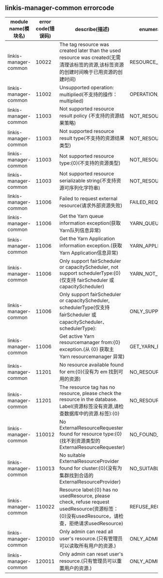 ## linkis-manager-common  errorcode

| module name(模块名) | error code(错误码)  | describe(描述) |enumeration name(枚举)| Exception Class(类名)|
| -------- | -------- | ----- |-----|-----|
|linkis-manager-common |10022|The tag resource was created later than the used resource was created(无需清理该标签的资源,该标签资源的创建时间晚于已用资源的创建时间)|RESOURCE_LATER_CREATED|ManagerCommonErrorCodeSummary|
|linkis-manager-common |11002|Unsupported operation: multiplied(不支持的操作：multiplied)|OPERATION_MULTIPLIED|ManagerCommonErrorCodeSummary|
|linkis-manager-common |11003|Not supported resource result policy (不支持的资源结果策略)|NOT_RESOURCE_POLICY|ManagerCommonErrorCodeSummary|
|linkis-manager-common |11003|Not supported resource result type(不支持的资源结果类型)|NOT_RESOURCE_RESULT_TYPE|ManagerCommonErrorCodeSummary|
|linkis-manager-common |11003|Not supported resource type:{0}(不支持的资源类型)|NOT_RESOURCE_TYPE|ManagerCommonErrorCodeSummary|
|linkis-manager-common |11003|Not supported resource serializable string(不支持资源可序列化字符串)|NOT_RESOURCE_STRING|ManagerCommonErrorCodeSummary|
|linkis-manager-common |11006|Failed to request external resource(请求外部资源失败)|FAILED_REQUEST_RESOURCE|ManagerCommonErrorCodeSummary|
|linkis-manager-common |11006|Get the Yarn queue information exception(获取Yarn队列信息异常)|YARN_QUEUE_EXCEPTION|ManagerCommonErrorCodeSummary|
|linkis-manager-common |11006|Get the Yarn Application information exception.(获取Yarn Application信息异常)|YARN_APPLICATION_EXCEPTION|ManagerCommonErrorCodeSummary|
|linkis-manager-common |11006|Only support fairScheduler or capacityScheduler, not support schedulerType:{0}(仅支持 fairScheduler 或 capacityScheduler)|YARN_NOT_EXISTS_QUEUE|ManagerCommonErrorCodeSummary|
|linkis-manager-common |11006|Only support fairScheduler or capacityScheduler, schedulerType(仅支持 fairScheduler 或 capacityScheduler、schedulerType):|ONLY_SUPPORT_FAIRORCAPA|ManagerCommonErrorCodeSummary|
|linkis-manager-common |11006|Get active Yarn resourcemanager from:{0} exception.(从 {0} 获取主 Yarn resourcemanager 异常)|GET_YARN_EXCEPTION|ManagerCommonErrorCodeSummary|
|linkis-manager-common |11201| No resource available found for em:{0}(没有为 em 找到可用的资源)|NO_RESOURCE_AVAILABLE|ManagerCommonErrorCodeSummary|
|linkis-manager-common |11201|The resource tag has no resource, please check the resource in the database. Label(资源标签没有资源,请检查数据库中的资源.标签):{0}|NO_RESOURCE|ManagerCommonErrorCodeSummary|
|linkis-manager-common |110012|No ExternalResourceRequester found for resource type:{0}(找不到资源类型的 ExternalResourceRequester)|NO_FOUND_RESOURCE_TYPE|ManagerCommonErrorCodeSummary|
|linkis-manager-common |110013|No suitable ExternalResourceProvider found for cluster:{0}(没有为集群找到合适的 ExternalResourceProvider)|NO_SUITABLE_CLUSTER|ManagerCommonErrorCodeSummary|
|linkis-manager-common |110022|Resource label:{0} has no usedResource, please check, refuse request usedResource(资源标签：{0}没有usedResource，请检查，拒绝请求usedResource)|REFUSE_REQUEST|ManagerCommonErrorCodeSummary|
|linkis-manager-common |120010|Only admin can read all user's resource.(只有管理员可以读取所有用户的资源.)|ONLY_ADMIN_READ|ManagerCommonErrorCodeSummary|
|linkis-manager-common |120011|Only admin can reset user's resource.(只有管理员可以重置用户的资源.)|ONLY_ADMIN_RESET|ManagerCommonErrorCodeSummary|